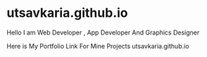 # utsavkaria.github.io

Hello I am Web Developer , App Developer And Graphics Designer

Here is My Portfolio Link For Mine Projects utsavkaria.github.io
